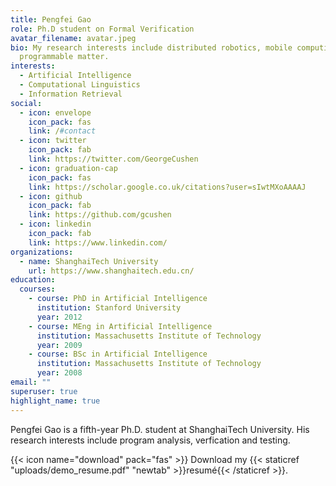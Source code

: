 ```yaml
---
title: Pengfei Gao
role: Ph.D student on Formal Verification
avatar_filename: avatar.jpeg
bio: My research interests include distributed robotics, mobile computing and
  programmable matter.
interests:
  - Artificial Intelligence
  - Computational Linguistics
  - Information Retrieval
social:
  - icon: envelope
    icon_pack: fas
    link: /#contact
  - icon: twitter
    icon_pack: fab
    link: https://twitter.com/GeorgeCushen
  - icon: graduation-cap
    icon_pack: fas
    link: https://scholar.google.co.uk/citations?user=sIwtMXoAAAAJ
  - icon: github
    icon_pack: fab
    link: https://github.com/gcushen
  - icon: linkedin
    icon_pack: fab
    link: https://www.linkedin.com/
organizations:
  - name: ShanghaiTech University
    url: https://www.shanghaitech.edu.cn/
education:
  courses:
    - course: PhD in Artificial Intelligence
      institution: Stanford University
      year: 2012
    - course: MEng in Artificial Intelligence
      institution: Massachusetts Institute of Technology
      year: 2009
    - course: BSc in Artificial Intelligence
      institution: Massachusetts Institute of Technology
      year: 2008
email: ""
superuser: true
highlight_name: true
---
```

Pengfei Gao is a fifth-year Ph.D. student at ShanghaiTech University. His research interests include program analysis, verfication and testing.  

{{< icon name="download" pack="fas" >}} Download my {{< staticref "uploads/demo_resume.pdf" "newtab" >}}resumé{{< /staticref >}}.